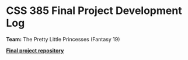 # CSS 385 Final Project Development Log

**Team:** The Pretty Little Princesses (Fantasy 19)

**[Final project repository](https://github.com/strobbins/CSS385-Final-Project)**
